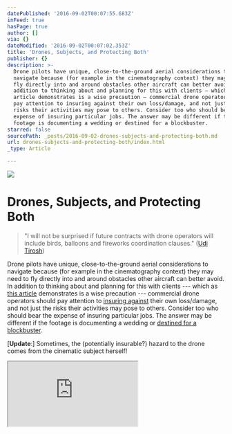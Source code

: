 ```yaml
---
datePublished: '2016-09-02T00:07:55.683Z'
inFeed: true
hasPage: true
author: []
via: {}
dateModified: '2016-09-02T00:07:02.353Z'
title: 'Drones, Subjects, and Protecting Both'
publisher: {}
description: >-
  Drone pilots have unique, close-to-the-ground aerial considerations to
  navigate because (for example in the cinematography context) they may need to
  fly directly into and around obstacles other aircraft can better avoid. In
  addition to thinking about and planning for this with clients — which as this
  article demonstrates is a wise precaution — commercial drone operators should
  pay attention to insuring against their own loss/damage, and not just the
  risks their activities may pose to others. Consider too who should bear the
  expense of insuring particular jobs. The answer may be different if the
  footage is documenting a wedding or destined for a blockbuster.
starred: false
sourcePath: _posts/2016-09-02-drones-subjects-and-protecting-both.md
url: drones-subjects-and-protecting-both/index.html
_type: Article

---
```

![](https://the-grid-user-content.s3-us-west-2.amazonaws.com/c3ab0a47-f70f-41dd-83ba-0972b19538d0.jpg)

# Drones, Subjects, and Protecting Both

> "I will not be surprised if future contracts with drone operators will include birds, balloons and fireworks coordination clauses." ([Udi Tirosh][0])

Drone pilots have unique, close-to-the-ground aerial considerations to navigate because (for example in the cinematography context) they may need to fly directly into and around obstacles other aircraft can better avoid. In addition to thinking about and planning for this with clients --- which as [this article][1] demonstrates is a wise precaution --- commercial drone operators should pay attention to [insuring against][2] their own loss/damage, and not just the risks their activities may pose to others. Consider too who should bear the expense of insuring particular jobs. The answer may be different if the footage is documenting a wedding or [destined for a blockbuster][3].

\[**Update**:\] Sometimes, the (potentially insurable?) hazard to the drone comes from the cinematic subject herself!

<iframe src="https://the-grid.github.io/ed-userhtml/?g=eJwlzUEOwiAQAMCvkH1AF2PqwZT-wMSD6b3AtmAWaRYI8fca_cDMFDdZE6kefQ0GxosGFSjuoRo4n0ZQRZyBUOtRroi99-GdW22WBpcTUrLkcXno564XvtsbqB9ns3gSA19sZc59a8zFCdFrnvA_zh-_pSmf" style=""></iframe>



[0]: http://www.diyphotography.net/drones-balloons-dont-like-play-together/ "THIS IS WHY DRONES AND BALLOONS DON’T LIKE TO PLAY TOGETHER"
[1]: http://www.diyphotography.net/drones-balloons-dont-like-play-together/ "This is why drones and balloons don't like to play together"
[2]: http://www.aig.com/business/insurance/specialty/unmanned-aircraft-solutions "AIG's UAS insurance page"
[3]: http://skytango.com/drones-in-movies-7-hollywood-movies-filmed-with-drones/ "Drones In Movies: 7 Hollywood Movies Filmed With Drones"